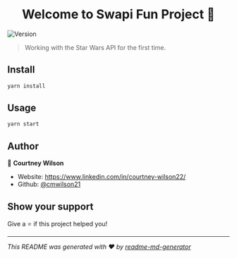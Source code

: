 <h1 align="center">Welcome to Swapi Fun Project 👋</h1>
<p>
  <img alt="Version" src="https://img.shields.io/badge/version-0.1.0-blue.svg?cacheSeconds=2592000" />
</p>

> Working with the Star Wars API for the first time.

## Install

```sh
yarn install
```

## Usage

```sh
yarn start
```

## Author

👤 **Courtney Wilson**

- Website: https://www.linkedin.com/in/courtney-wilson22/
- Github: [@cmwilson21](https://github.com/cmwilson21)

## Show your support

Give a ⭐️ if this project helped you!

---

_This README was generated with ❤️ by [readme-md-generator](https://github.com/kefranabg/readme-md-generator)_
